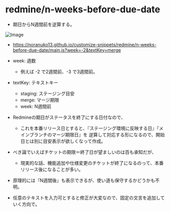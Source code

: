# redmine/n-weeks-before-due-date

- 期日からN週間前を逆算する。

![Image](https://noranuko13.github.io/customize-snippets/redmine/n-weeks-before-due-date/image.png)

- <https://noranuko13.github.io/customize-snippets/redmine/n-weeks-before-due-date/main.js?week=-2&textKey=merge>

- week: 週数
  - 例えば -2 で2週間前、-3 で3週間前。
- textKey: テキストキー
  - staging: ステージング目安
  - merge: マージ期限
  - week: N週間前

- Redmineの期日がステータスを終了にする日付なので、
  - これを本番リリース日とすると、『ステージング環境に反映する日』『メインブランチのマージ期限日』を
    逆算して対応する形になるので、開始日とは別に目安表示が欲しくなって作成。
- べき論でいえばチケットの期限＝終了日が望ましいのは百も承知だが、
  - 現実的な話、機能追加や仕様変更のチケットが終了になるのって、本番リリース後になることが多い。

- 原理的には『N週間後』も表示できるが、使い道も保守するかどうかも不明。
- 任意のテキストを入力可とすると修正が大変なので、固定の文言を追加していく方向で。
